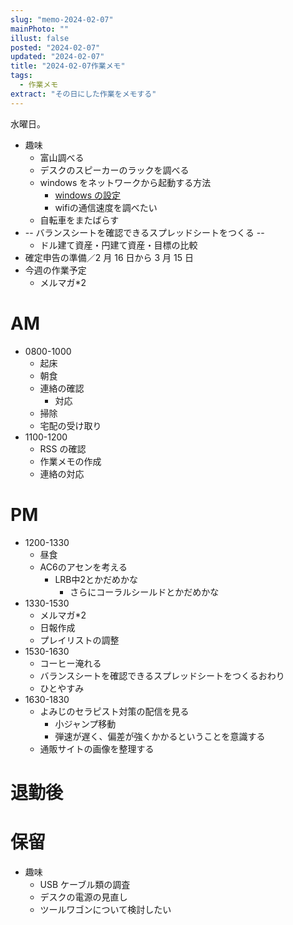 ```yaml
---
slug: "memo-2024-02-07"
mainPhoto: ""
illust: false
posted: "2024-02-07"
updated: "2024-02-07"
title: "2024-02-07作業メモ"
tags:
  - 作業メモ
extract: "その日にした作業をメモする"
---
```


水曜日。

- 趣味
  - 富山調べる
  - デスクのスピーカーのラックを調べる
  - windows をネットワークから起動する方法
    - [windows の設定](https://ascii.jp/elem/000/001/785/1785177/)
    - wifiの通信速度を調べたい
  - 自転車をまたばらす
- -- バランスシートを確認できるスプレッドシートをつくる --
  - ドル建て資産・円建て資産・目標の比較
- 確定申告の準備／2 月 16 日から 3 月 15 日
- 今週の作業予定
  - メルマガ\*2

# AM

- 0800-1000
  - 起床
  - 朝食
  - 連絡の確認
    - 対応
  - 掃除
  - 宅配の受け取り
- 1100-1200
  - RSS の確認
  - 作業メモの作成
  - 連絡の対応

# PM

- 1200-1330
  - 昼食
  - AC6のアセンを考える
    - LRB中2とかだめかな
      - さらにコーラルシールドとかだめかな
- 1330-1530
  - メルマガ*2
  - 日報作成
  - プレイリストの調整
- 1530-1630
  - コーヒー淹れる
  - バランスシートを確認できるスプレッドシートをつくるおわり
  - ひとやすみ
- 1630-1830 
  - よみじのセラピスト対策の配信を見る
    - 小ジャンプ移動
    - 弾速が遅く、偏差が強くかかるということを意識する
  - 通販サイトの画像を整理する

# 退勤後



# 保留

- 趣味
  - USB ケーブル類の調査
  - デスクの電源の見直し
  - ツールワゴンについて検討したい